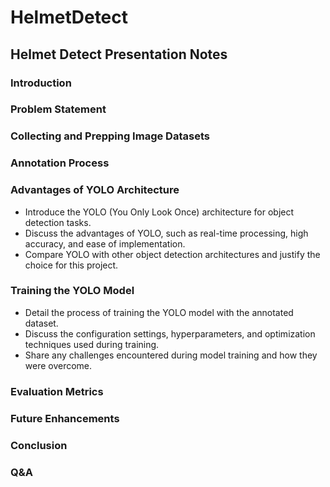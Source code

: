 # HelmetDetect
## Helmet Detect Presentation Notes

### Introduction

### Problem Statement

### Collecting and Prepping Image Datasets

### Annotation Process

### Advantages of YOLO Architecture
- Introduce the YOLO (You Only Look Once) architecture for object detection tasks.
- Discuss the advantages of YOLO, such as real-time processing, high accuracy, and ease of implementation.
- Compare YOLO with other object detection architectures and justify the choice for this project.

### Training the YOLO Model
- Detail the process of training the YOLO model with the annotated dataset.
- Discuss the configuration settings, hyperparameters, and optimization techniques used during training.
- Share any challenges encountered during model training and how they were overcome.


### Evaluation Metrics

### Future Enhancements

### Conclusion

### Q&A